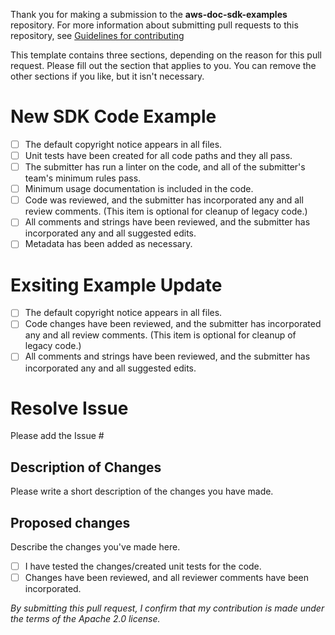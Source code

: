 Thank you for making a submission to the **aws-doc-sdk-examples** repository. For more
information about submitting pull requests to this repository, see [Guidelines for contributing](CONTRIBUTING.md)

This template contains three sections, depending on the reason for this pull request. Please fill out the section
that applies to you. You can remove the other sections if you like, but it isn't necessary.

# New SDK Code Example

- [ ] The default copyright notice appears in all files.
- [ ] Unit tests have been created for all code paths and they all pass.
- [ ] The submitter has run a linter on the code, and all of the submitter's team's minimum rules pass.
- [ ] Minimum usage documentation is included in the code.
- [ ] Code was reviewed, and the submitter has incorporated any and all review comments. (This item is optional for cleanup of legacy code.)
- [ ] All comments and strings have been reviewed, and the submitter has incorporated any and all suggested edits.
- [ ] Metadata has been added as necessary.

# Exsiting Example Update

- [ ] The default copyright notice appears in all files.
- [ ] Code changes have been reviewed, and the submitter has incorporated any and all review comments. (This item is optional for cleanup of legacy code.)
- [ ] All comments and strings have been reviewed, and the submitter has incorporated any and all suggested edits.

# Resolve Issue

Please add the Issue #

## Description of Changes

Please write a short description of the changes you have made.

## Proposed changes

Describe the changes you've made here.

- [ ] I have tested the changes/created unit tests for the code.
- [ ] Changes have been reviewed, and all reviewer comments have been incorporated.

_By submitting this pull request, I confirm that my contribution is made under the terms of the Apache 2.0 license._
